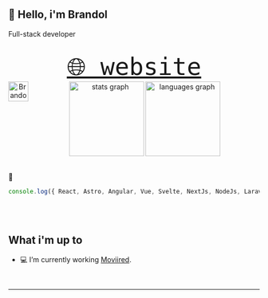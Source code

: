 ## 👋 Hello, i'm Brandol

Full-stack developer

##

<div align='center'>
  <samp>
    <a href='https://branjes-dev.vercel.app/' target="_blank" style="font-size:3rem"> 🌐 website</a>
  </samp>
</div>


<div align="center">
  <a href="https://www.linkedin.com/in/brandol-jes%C3%BAs-vargas-44294b135/" >
    <img align="left" alt="Brandol Jesus LinkedIn" width="40px" src="https://icon.icepanel.io/Technology/svg/LinkedIn.svg" />
  </a>
</div>


<div align="center">
  <img src="https://github-readme-stats.vercel.app/api?username=branjesusdev&hide_title=false&hide_rank=false&show_icons=true&include_all_commits=true&count_private=true&disable_animations=false&theme=dark&locale=es&hide_border=false&order=1" height="150" alt="stats graph"  />
  <img src="https://github-readme-stats.vercel.app/api/top-langs?username=branjesusdev&locale=es&hide_title=false&layout=compact&card_width=320&langs_count=5&theme=dark&hide_border=false&order=2" height="150" alt="languages graph"  />
</div>

## 

💖
```javascript
console.log({ React, Astro, Angular, Vue, Svelte, NextJs, NodeJs, Laravel, TailwindCss, Ionic })
```

<br/> <br/> 

## What i'm up to

- 💻 I’m currently working [Moviired](https://www.moviired.co/).

<br />

---

